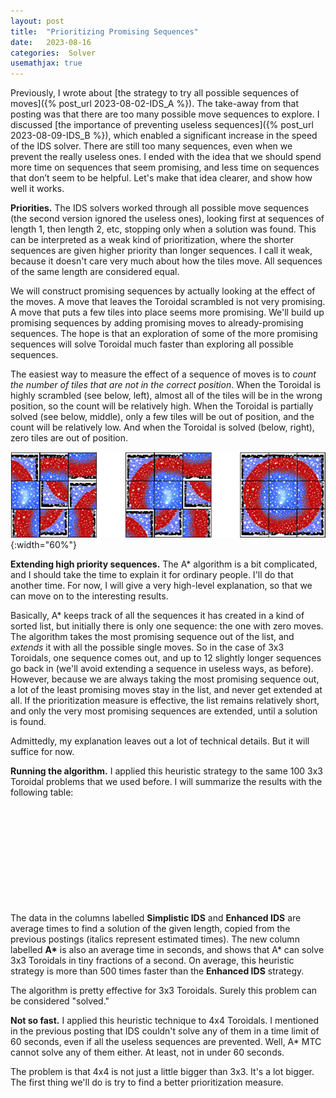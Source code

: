 ```yaml
---
layout: post
title:  "Prioritizing Promising Sequences"
date:   2023-08-16
categories:  Solver
usemathjax: true
---
```

<style>
table
{
    max-width: 0px;
    margin-left:auto; 
    margin-right:auto;  
}
</style>

Previously, I wrote about [the strategy to try all possible sequences of moves]({% post_url 2023-08-02-IDS_A %}).  The take-away from that posting was that there are too many possible move sequences to explore.  I discussed [the importance of preventing useless sequences]({% post_url 2023-08-09-IDS_B %}), which enabled a significant increase in the speed of the IDS solver.  There are still too many sequences, even when we prevent the really useless ones.  I ended with the idea that we should spend more time on sequences that seem promising, and less time on sequences that don’t seem to be helpful.  Let's make that idea clearer, and show how well it works.

**Priorities.**  The IDS solvers worked through all possible move sequences (the second version ignored the useless ones), looking first at sequences of length 1, then length 2, etc, stopping only when a solution was found.  This can be interpreted as a weak kind of prioritization, where the shorter sequences are given higher priority than longer sequences.  I call it weak, because it doesn't care very much about how the tiles move.  All sequences of the same length are considered equal.

We will construct promising sequences by actually looking at the effect of the moves. 
A move that leaves the Toroidal scrambled is not very promising.  A move that puts a few tiles into place seems more promising.  We'll build up promising sequences by adding promising moves to already-promising sequences.  The hope is that an exploration of some of the more promising sequences will solve Toroidal much faster than exploring all possible sequences.  

The easiest way to measure the effect of a sequence of moves is to *count the number of tiles that are not in the correct position*.  When the Toroidal is highly scrambled (see below, left), almost all of the tiles will be in the wrong position, so the count will be relatively high.  When the Toroidal is partially solved (see below, middle), only a few tiles will be out of position, and the count will be relatively low.  And when the Toroidal is solved (below, right), zero tiles are out of position. 

![Three configurations, illustrating the concept of misplaced tiles as a measure of priority.](/TImages/TLC_Overview.png){:width="60%"}

**Extending high priority sequences.**  The A\* algorithm is a bit complicated, and I should take the time to explain it for ordinary people.  I'll do that another time.  For now, I will give a very high-level explanation, so that we can move on to the interesting results.

Basically, A\* keeps track of all the sequences it has created in a kind of sorted list, but initially there is only one sequence: the one with zero moves.  The algorithm takes the most promising sequence out of the list, and *extends* it with all the possible single moves.  So in the case of 3x3 Toroidals, one sequence comes out, and up to 12 slightly longer sequences go back in (we'll avoid extending a sequence in useless ways, as before).  However, because we are always taking the most promising sequence out, a lot of the least promising moves stay in the list, and never get extended at all.  If the prioritization measure is effective, the list remains relatively short, and only the very most promising sequences are extended, until a solution is found.

Admittedly, my explanation leaves out a lot of technical details.  But it will suffice for now.

**Running the algorithm.**  I applied this heuristic strategy to the same 100 3x3 Toroidal problems that we used before.  I will summarize the results with the following table:

| Solution length | Simplistic IDS | Enhanced IDS | A\*  |
|:-:|--:|--:|--:|
| 4 |     0.47  |   0.101 |  0.001 |
| 5 |     4.20  |   0.631 |  0.004 |
| 6 |    38.90  |   3.710 |  0.012 |
| 7 |  *400*    |  20.900 |  0.023 |
| 8 | *4000*    | 126.700 |  0.066 |

The data in the columns labelled **Simplistic IDS** and **Enhanced IDS** are average times to find a solution of the given length, copied from the previous postings (italics represent estimated times).  The new column labelled <strong>A\*</strong> is also an average time in seconds, and shows that A\* can solve 3x3 Toroidals in tiny fractions of a second.  On average, this heuristic strategy is more than 500 times faster than the **Enhanced IDS** strategy.  

The algorithm is pretty effective for 3x3 Toroidals.  Surely this problem can be considered "solved." 

**Not so fast.**  I applied this heuristic technique to 4x4 Toroidals.  I mentioned in the previous posting that IDS couldn't solve any of them in a time limit of 60 seconds, even if all the useless sequences are prevented.  Well, A\* MTC cannot solve any of them either.  At least, not in under 60 seconds.  

The problem is that 4x4 is not just a little bigger than 3x3.  It's a lot bigger.  The first thing we'll do is try to find a better prioritization measure. 

